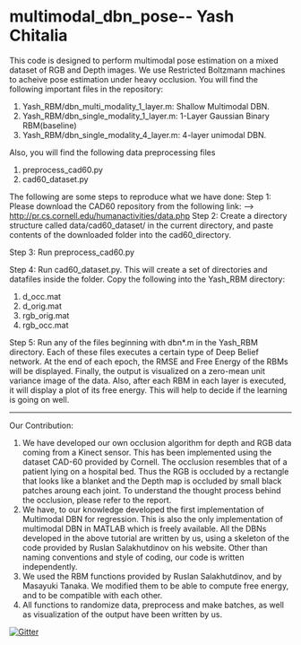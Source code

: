 # multimodal_dbn_pose-- Yash Chitalia
This code is designed to perform multimodal pose estimation on a mixed dataset of 
RGB and Depth images. We use Restricted Boltzmann machines to acheive pose
estimation under heavy occlusion. 
You will find the following important files in the repository:
1.    Yash_RBM/dbn_multi_modality_1_layer.m: Shallow Multimodal DBN.
2.    Yash_RBM/dbn_single_modality_1_layer.m: 1-Layer Gaussian Binary RBM(baseline)
3.    Yash_RBM/dbn_single_modality_4_layer.m: 4-layer unimodal DBN.

Also, you will find the following data preprocessing files 

1.  preprocess_cad60.py
2.  cad60_dataset.py

The following are some steps to reproduce what we have done:
Step 1: Please download the CAD60 repository from the following link:
        --> http://pr.cs.cornell.edu/humanactivities/data.php
Step 2: Create a directory structure called data/cad60_dataset/ in the current
directory, and paste contents of the downloaded folder into the
cad60_directory.

Step 3: Run preprocess_cad60.py

Step 4: Run cad60_dataset.py. This will create a set of directories and
datafiles inside the folder. Copy the following into the Yash_RBM directory:
1.  d_occ.mat
2.  d_orig.mat
3. rgb_orig.mat
4.  rgb_occ.mat

Step 5: Run any of the files beginning with dbn*.m in the Yash_RBM directory.
Each of these files executes a certain type of Deep Belief network. At the end
of each epoch, the RMSE and Free Energy of the RBMs will be displayed. Finally,
the output is visualized on a zero-mean unit variance image of the data. Also,
after each RBM in each layer is executed, it will display a plot of its free
energy. This will help to decide if the learning is going on well.

-------------------------------------------------------------------------------
Our Contribution:
1. We have developed our own occlusion algorithm for depth and RGB data coming
   from a Kinect sensor. This has been implemented using the dataset CAD-60
provided by Cornell. The occlusion resembles that of a patient lying on a
hospital bed. Thus the RGB is occluded by a rectangle that looks like a blanket
and the Depth map is occluded by small black patches aroung each joint. To
understand the thought process behind the occlusion, please refer to the
report.
2. We have, to our knowledge developed the first implementation of Multimodal
   DBN for regression. This is also the only implementation of multimodal DBN
in MATLAB which is freely available. All the DBNs developed in the above
tutorial are written by us, using a skeleton of the code provided by Ruslan
Salakhutdinov on his website. Other than naming conventions and style of
coding, our code is written independently.
3. We used the RBM functions provided by Ruslan Salakhutdinov, and by Masayuki
   Tanaka. We modified them to be able to compute free energy, and to be
compatible with each other. 
4. All functions to randomize data, preprocess and make batches, as well as
   visualization of the output have been written by us.


[![Gitter](https://badges.gitter.im/Join%20Chat.svg)](https://gitter.im/yashchitalia/multimodal_dbn_pose?utm_source=badge&utm_medium=badge&utm_campaign=pr-badge&utm_content=badge)
